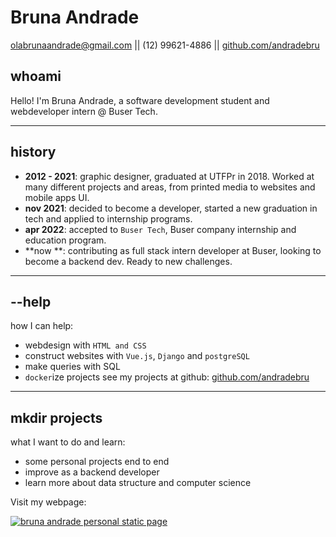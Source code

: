 # Bruna Andrade

olabrunaandrade@gmail.com || (12) 99621-4886 || [github.com/andradebru](https://github.com/andradebru)

## whoami

Hello! I'm Bruna Andrade, a software development student and webdeveloper intern @ Buser Tech.

---

## history

- **2012 - 2021**: graphic designer, graduated at UTFPr in 2018.
  Worked at many different projects and areas, from printed media to websites and mobile apps UI.
- **nov 2021**: decided to become a developer, started a new graduation in tech and applied to internship programs.
- **apr 2022**: accepted to `Buser Tech`, Buser company internship and education program.
- **now **: contributing as full stack intern developer at Buser, looking to become a backend dev. Ready to new challenges.

---

## --help

how I can help:

- webdesign with `HTML and CSS`
- construct websites with `Vue.js`, `Django` and `postgreSQL`
- make queries with SQL
- `docker`ize projects
  see my projects at github: [github.com/andradebru](https://github.com/andradebru)

---

## mkdir projects

what I want to do and learn:

- some personal projects end to end
- improve as a backend developer
- learn more about data structure and computer science

Visit my webpage:

[<img src="https://user-images.githubusercontent.com/77248375/170168031-95d3e49e-ba05-4bd1-a6e8-06a9c93c7383.png" alt="bruna andrade personal static page">](https://andradebru.github.io/dfinal-minha-pagina/)
<br>
